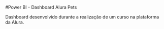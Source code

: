 #Power BI - Dashboard Alura Pets

Dashboard desenvolvido durante a realização de um curso na plataforma da Alura.

